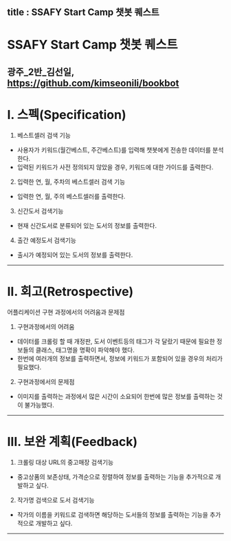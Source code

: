 title : SSAFY Start Camp 챗봇 퀘스트
---
# SSAFY Start Camp 챗봇 퀘스트
광주_2반_김선일, https://github.com/kimseonili/bookbot
---
# I. 스펙(Specification)
1. 베스트셀러 검색 기능
* 사용자가 키워드(월간베스트, 주간베스트)를 입력해 챗봇에게 전송한 데이터를 분석한다.
* 입력된 키워드가 사전 정의되지 않았을 경우, 키워드에 대한 가이드를 출력한다.
2. 입력한 연, 월, 주차의 베스트셀러 검색 기능
* 입력한 연, 월, 주의 베스트셀러를 출력한다.
3. 신간도서 검색기능
* 현재 신간도서로 분류되어 있는 도서의 정보를 출력한다.
4. 출간 예정도서 검색기능
* 출시가 예정되어 있는 도서의 정보를 출력한다.
---
# II. 회고(Retrospective)
어플리케이션 구현 과정에서의 어려움과 문제점
1. 구현과정에서의 어려움
* 데이터를 크롤링 할 때 개정판, 도서 이벤트등의 태그가 각 달랐기 때문에 필요한 정보들의 클래스, 태그명을 명확이 파악해야 했다.
* 한번에 여러개의 정보를 출력하면서, 정보에 키워드가 포함되어 있을 경우의 처리가 필요했다.
2. 구현과정에서의 문제점
* 이미지를 출력하는 과정에서 많은 시간이 소요되어 한번에 많은 정보를 출력하는 것이 불가능했다.
---
# III. 보완 계획(Feedback)
1. 크롤링 대상 URL의 중고매장 검색기능
* 중고상품의 보존상태, 가격순으로 정렬하여 정보를 출력하는 기능을 추가적으로 개발하고 싶다.
2. 작가명 검색으로 도서 검색기능
* 작가의 이름을 키워드로 검색하면 해당하는 도서들의 정보를 출력하는 기능을 추가적으로 개발하고 싶다.
---
